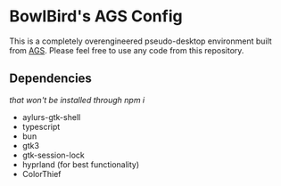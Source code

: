 # BowlBird's AGS Config

This is a completely overengineered pseudo-desktop environment built from [AGS](https://github.com/Aylur/ags). Please feel free to use any code from this repository.

## Dependencies

_that won't be installed through npm i_

- aylurs-gtk-shell
- typescript
- bun
- gtk3
- gtk-session-lock
- hyprland (for best functionality)
- ColorThief
